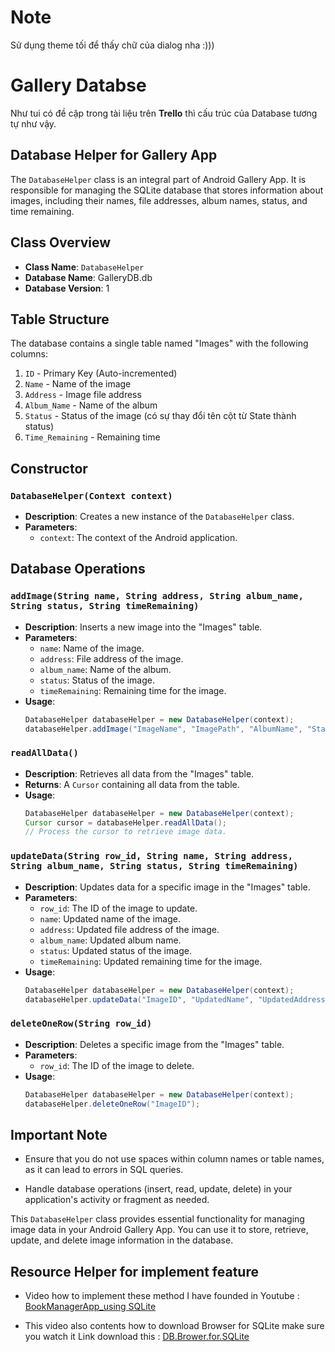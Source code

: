 # Note
Sử dụng theme tối để thấy chữ của dialog nha :)))
# Gallery Databse 
Như tui có đề cập trong tài liệu trên **Trello** thì cấu trúc của Database tương tự như vậy.

## Database Helper for Gallery App

The `DatabaseHelper` class is an integral part of Android Gallery App. It is responsible for managing the SQLite database that stores information about images, including their names, file addresses, album names, status, and time remaining. 

## Class Overview

- **Class Name**: `DatabaseHelper`
- **Database Name**: GalleryDB.db
- **Database Version**: 1

## Table Structure

The database contains a single table named "Images" with the following columns:

1. `ID` - Primary Key (Auto-incremented)
2. `Name` - Name of the image
3. `Address` - Image file address
4. `Album_Name` - Name of the album
5. `Status` - Status of the image (có sự thay đổi tên cột từ State thành status)
6. `Time_Remaining` - Remaining time

## Constructor

### `DatabaseHelper(Context context)`

- **Description**: Creates a new instance of the `DatabaseHelper` class.
- **Parameters**:
  - `context`: The context of the Android application.

## Database Operations

### `addImage(String name, String address, String album_name, String status, String timeRemaining)`

- **Description**: Inserts a new image into the "Images" table.
- **Parameters**:
  - `name`: Name of the image.
  - `address`: File address of the image.
  - `album_name`: Name of the album.
  - `status`: Status of the image.
  - `timeRemaining`: Remaining time for the image.
- **Usage**:
  ```java
  DatabaseHelper databaseHelper = new DatabaseHelper(context);
  databaseHelper.addImage("ImageName", "ImagePath", "AlbumName", "Status", "TimeRemaining");
  ```

### `readAllData()`

- **Description**: Retrieves all data from the "Images" table.
- **Returns**: A `Cursor` containing all data from the table.
- **Usage**:
  ```java
  DatabaseHelper databaseHelper = new DatabaseHelper(context);
  Cursor cursor = databaseHelper.readAllData();
  // Process the cursor to retrieve image data.
  ```

### `updateData(String row_id, String name, String address, String album_name, String status, String timeRemaining)`

- **Description**: Updates data for a specific image in the "Images" table.
- **Parameters**:
  - `row_id`: The ID of the image to update.
  - `name`: Updated name of the image.
  - `address`: Updated file address of the image.
  - `album_name`: Updated album name.
  - `status`: Updated status of the image.
  - `timeRemaining`: Updated remaining time for the image.
- **Usage**:
  ```java
  DatabaseHelper databaseHelper = new DatabaseHelper(context);
  databaseHelper.updateData("ImageID", "UpdatedName", "UpdatedAddress", "UpdatedAlbumName", "UpdatedStatus", "UpdatedTimeRemaining");
  ```

### `deleteOneRow(String row_id)`

- **Description**: Deletes a specific image from the "Images" table.
- **Parameters**:
  - `row_id`: The ID of the image to delete.
- **Usage**:
  ```java
  DatabaseHelper databaseHelper = new DatabaseHelper(context);
  databaseHelper.deleteOneRow("ImageID");
  ```

## Important Note

- Ensure that you do not use spaces within column names or table names, as it can lead to errors in SQL queries.

- Handle database operations (insert, read, update, delete) in your application's activity or fragment as needed.

This `DatabaseHelper` class provides essential functionality for managing image data in your Android Gallery App. You can use it to store, retrieve, update, and delete image information in the database.

## Resource Helper for implement feature
- Video how to implement these method I have founded in Youtube :
[BookManagerApp_using SQLite](https://www.youtube.com/watch?v=J-CP7g_GwpI&list=PLSrm9z4zp4mGK0g_0_jxYGgg3os9tqRUQ&index=6)

- This video also contents how to download Browser for SQLite make sure you watch it
Link download this : [DB.Brower.for.SQLite](https://sqlitebrowser.org/)
